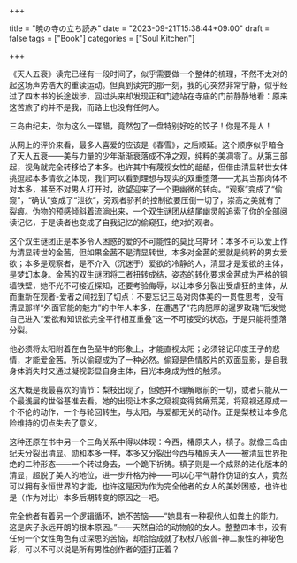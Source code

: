 +++

title = "暁の寺の立ち読み"
date = "2023-09-21T15:38:44+09:00"
draft = false
tags = ["Book"]
categories = ["Soul Kitchen"]

+++

《天人五衰》读完已经有一段时间了，似乎需要做一个整体的梳理，不然不太对的起这场声势浩大的重读运动。但真到读完的那一刻，我的心突然非常宁静，似乎经过了四本书的长途跋涉，回过头来却发现正和门迹站在寺庙的门前静静地看：原来这苦旅了的并不是我，而路上也没有任何人。

三岛由纪夫，你为这么一碟醋，竟然包了一盘特别好吃的饺子！你是不是人！

从网上的评价来看，最多人喜爱的应该是《春雪》，之后顺延。这个顺序似乎暗合了天人五衰——美与力量的少年渐渐衰落成不净之观，纯粹的美凋零了。从第三部起，视角就完全转移给了本多。也许其中有蔑视女性的龃龉，但借由清显转世女体挑逗起本多情欲之体现，我们可以看到理想与现实的双重堕落——尤其当那肉体不对本多，甚至不对男人打开时，欲望迎来了一个更幽微的转向。“观察”变成了“偷窥”，“确认”变成了“泄欲”，旁观者骄矜的控制欲要压倒一切了，崇高之美就有了裂痕。伪物的预感倾斜着流淌出来，一个双生谜团从结尾幽灵般追索了你的全部阅读记忆，于是读者也变成了自我记忆的偷窥狂，绝对的观者。

这个双生谜团正是本多令人困惑的爱的不可能性的莫比乌斯环：本多不可以爱上作为清显转世的金茜，但如果金茜不是清显转世，本多对金茜的爱就是纯粹的男女爱欲；本多是观察者，是不介入（沉迷于）爱欲的冷静的人，清显才是爱欲的主体，是梦幻本身。金茜的双生谜团将二者扭转成结，姿态的转化要求金茜成为严格的铜墙铁壁，她不光不可接近探知，还要考验侮辱，以让本多分裂出受虐狂的主体，从而重新在观者-爱者之间找到了切点：不要忘记三岛对肉体美的一贯性思考，没有清显那样“外面官能的魅力”的中年人本多，在遭遇了“花肉肥厚的暹罗玫瑰”后发觉自己进入“爱欲和知识欲完全平行相互重叠”这一不可接受的状态，于是只能将堕落分裂。

他必须将太阳附着在白色圣牛的形象上，才能直视太阳；必须铭记印度王子的悲情，才能爱金茜。所以偷窥成为了一种必然。偷窥是色情胶片的双面显影，是自我身体消失时又通过凝视彰显自身主体，目光本身成为性的触须。

这大概是我最喜欢的情节：梨枝出现了，但她并不理解眼前的一切，或者只能从一个最浅层的世俗基准去看。她的出现让本多之窥视变得贫瘠荒芜，将窥视还原成一个不伦的动作，一个与轮回转生，与太阳，与爱都无关的动作。正是梨枝让本多危险维持的切点失去了意义。

这种还原在书中另一个三角关系中得以体现：今西，椿原夫人，槙子。就像三岛由纪夫分裂出清显、勋和本多一样，本多又分裂出今西与椿原夫人——被清显世界拒绝的二种形态——一个转过身去，一个跪下祈祷。槙子则是一个成熟的进化版本的清显，超脱了美人的地位，进一步升格为神——可以心平气静作伪证的女人，竟然可以拥有永恒世界的才能，也许这是因为作为完全他者的女人的美妙困惑，也许也是（作为对比）本多后期转变的原因之一吧。

完全他者有着另一个逻辑循环，她不苦恼——“她具有一种视他人如粪土的能力。这是庆子永远开朗的根本原因。”——天然自洽的动物般的女人。整整四本书，没有任何一个女性角色有过深思的苦恼，却恰恰成就了权杖八般兽-神二象性的神秘色彩，可以不可以说是所有男性创作者的歪打正着？
